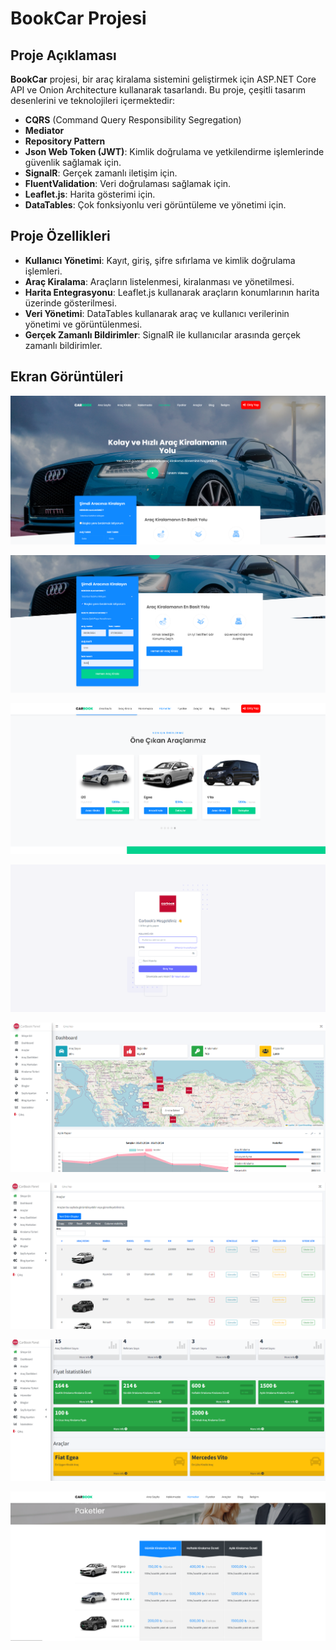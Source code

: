 # BookCar Projesi

## Proje Açıklaması

**BookCar** projesi, bir araç kiralama sistemini geliştirmek için ASP.NET Core API ve Onion Architecture kullanarak tasarlandı. Bu proje, çeşitli tasarım desenlerini ve teknolojileri içermektedir:

- **CQRS** (Command Query Responsibility Segregation)
- **Mediator**
- **Repository Pattern**
- **Json Web Token (JWT)**: Kimlik doğrulama ve yetkilendirme işlemlerinde güvenlik sağlamak için.
- **SignalR**: Gerçek zamanlı iletişim için.
- **FluentValidation**: Veri doğrulaması sağlamak için.
- **Leaflet.js**: Harita gösterimi için.
- **DataTables**: Çok fonksiyonlu veri görüntüleme ve yönetimi için.

## Proje Özellikleri

- **Kullanıcı Yönetimi**: Kayıt, giriş, şifre sıfırlama ve kimlik doğrulama işlemleri.
- **Araç Kiralama**: Araçların listelenmesi, kiralanması ve yönetilmesi.
- **Harita Entegrasyonu**: Leaflet.js kullanarak araçların konumlarının harita üzerinde gösterilmesi.
- **Veri Yönetimi**: DataTables kullanarak araç ve kullanıcı verilerinin yönetimi ve görüntülenmesi.
- **Gerçek Zamanlı Bildirimler**: SignalR ile kullanıcılar arasında gerçek zamanlı bildirimler.

## Ekran Görüntüleri

![Ana Sayfa](./car-1.png)

![Araç Listesi](./car-2.png)

![Harita](./car-3.png)

![Veri Tablosu](./car-4.png)

![Veri Tablosu](./car-5.png)

![Veri Tablosu](./car-6.png)

![Veri Tablosu](./car-7.png)

![Veri Tablosu](./car-8.png)
